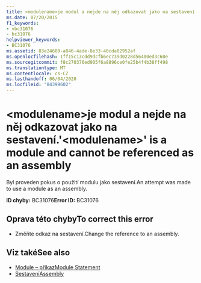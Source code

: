 ```yaml
---
title: <modulename>je modul a nejde na něj odkazovat jako na sestavení.
ms.date: 07/20/2015
f1_keywords:
- vbc31076
- bc31076
helpviewer_keywords:
- BC31076
ms.assetid: 83e24689-a846-4ade-8e33-40cda02952af
ms.openlocfilehash: 1ff15c13cdd9dcfb6ec739d0228d56400ed3c60e
ms.sourcegitcommit: f8c270376ed905f6a8896ce0fe25b4f4b38ff498
ms.translationtype: MT
ms.contentlocale: cs-CZ
ms.lasthandoff: 06/04/2020
ms.locfileid: "84399602"
---
```

# <a name="modulename-is-a-module-and-cannot-be-referenced-as-an-assembly"></a><span data-ttu-id="6b9aa-102">\<modulename>je modul a nejde na něj odkazovat jako na sestavení.</span><span class="sxs-lookup"><span data-stu-id="6b9aa-102">'\<modulename>' is a module and cannot be referenced as an assembly</span></span>
<span data-ttu-id="6b9aa-103">Byl proveden pokus o použití modulu jako sestavení.</span><span class="sxs-lookup"><span data-stu-id="6b9aa-103">An attempt was made to use a module as an assembly.</span></span>  
  
 <span data-ttu-id="6b9aa-104">**ID chyby:** BC31076</span><span class="sxs-lookup"><span data-stu-id="6b9aa-104">**Error ID:** BC31076</span></span>  
  
## <a name="to-correct-this-error"></a><span data-ttu-id="6b9aa-105">Oprava této chyby</span><span class="sxs-lookup"><span data-stu-id="6b9aa-105">To correct this error</span></span>  
  
- <span data-ttu-id="6b9aa-106">Změňte odkaz na sestavení.</span><span class="sxs-lookup"><span data-stu-id="6b9aa-106">Change the reference to an assembly.</span></span>  
  
## <a name="see-also"></a><span data-ttu-id="6b9aa-107">Viz také</span><span class="sxs-lookup"><span data-stu-id="6b9aa-107">See also</span></span>

- [<span data-ttu-id="6b9aa-108">Module – příkaz</span><span class="sxs-lookup"><span data-stu-id="6b9aa-108">Module Statement</span></span>](../language-reference/statements/module-statement.md)
- [<span data-ttu-id="6b9aa-109">Sestavení</span><span class="sxs-lookup"><span data-stu-id="6b9aa-109">Assembly</span></span>](../language-reference/modifiers/assembly.md)
